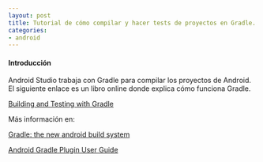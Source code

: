 ```yaml
---
layout: post
title: Tutorial de cómo compilar y hacer tests de proyectos en Gradle.
categories:
- android
---
```


#### Introducción

Android Studio trabaja con Gradle para compilar los proyectos de Android. El siguiente enlace es un libro online donde explica cómo
funciona Gradle.

[Building and Testing with Gradle](http://gradleware.com/registered/books/building-and-testing/index.html)

Más información en:

[Gradle: the new android build system](http://www.gradleware.com/android/gradle-the-new-android-build-system/)

[Android Gradle Plugin User Guide](http://tools.android.com/tech-docs/new-build-system/user-guide)
